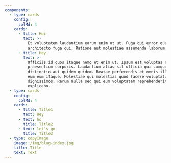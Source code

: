 ```yaml
---
components:
  - type: cards
    config:
      colMd: 4
    cards:
      - title: Hoi
        text: >-
          Et voluptatem laudantium earum enim ut ut. Fuga qui error quam est
          architecto fuga qui. Ratione aut molestiae assumenda laborum.
      - title: Hey
        text: >-
          Officiis id quos itaque nemo et enim ut. Ipsum est voluptas et maxime
          praesentium corporis. Laudantium alias sit officia qui cumque
          distinctio aut quidem quidem. Beatae perferendis et omnis illum quae
          eum eum itaque. Molestiae qui molestias quod facere voluptatum atque
          dignissimos. Rerum nulla sed qui eum voluptatem reprehenderit
          explicabo.
  - type: cards
    config:
      colMd: 4
    cards:
      - title: Title1
        text: Hey
      - text: ho
        title: Title2
      - text: let's go
        title: Title3
  - type: copyImage
    image: /img/blog-index.jpg
    title: Title
    text: Text
---
```

